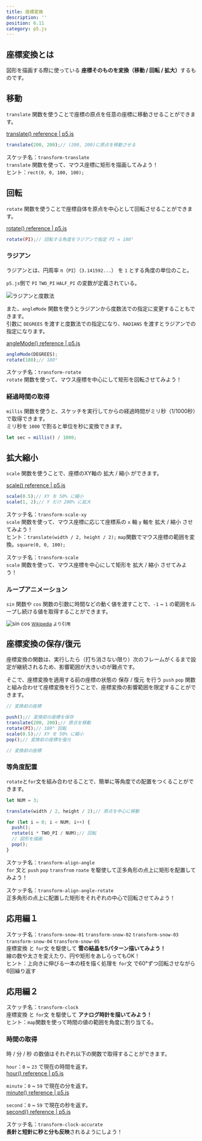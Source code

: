 ```yaml
---
title: 座標変換
description: ''
position: 6.11
category: p5.js
---
```


## 座標変換とは

図形を描画する際に使っている <strong>座標そのものを変換（移動 / 回転 / 拡大）</strong>するものです。

## 移動

`translate` 関数を使うことで座標の原点を任意の座標に移動させることができます。

[translate() reference | p5.js](https://p5js.org/reference/#/p5/translate)

```javascript
translate(200, 200);// (200, 200)に原点を移動させる
```

<alert type="success">

スケッチ名：`transform-translate`  
`translate` 関数を使って、マウス座標に矩形を描画してみよう！  
ヒント：`rect(0, 0, 100, 100);`

</alert>

<live-demo src="/resource/livedemo/p5js/transform/translate/"></live-demo>

## 回転

`rotate` 関数を使うことで座標自体を原点を中心として回転させることができます。

[rotate() reference | p5.js](https://p5js.org/reference/#/p5/rotate)

```javascript
rotate(PI);// 回転する角度をラジアンで指定 PI = 180°
```

### ラジアン

ラジアンとは、円周率 `π`（`PI`）（`3.141592...`） を `1` とする角度の単位のこと。

`p5.js`側で `PI` `TWO_PI` `HALF_PI` の変数が定義されている。

<img src="/resource/image/p5js_transform_angle-radian.png" alt="ラジアンと度数法"/>

また、`angleMode` 関数を使うとラジアンから度数法での指定に変更することもできます。  
引数に `DEGREES` を渡すと度数法での指定になり、`RADIANS` を渡すとラジアンでの指定になります。

[angleMode() reference | p5.js](https://p5js.org/reference/#/p5/angleMode)

```javascript
angleMode(DEGREES);
rotate(180);// 180°
```

<alert type="success">

スケッチ名：`transform-rotate`  
`rotate` 関数を使って、マウス座標を中心にして矩形を回転させてみよう！

</alert>

<live-demo src="/resource/livedemo/p5js/transform/rotate/"></live-demo>

### 経過時間の取得

`millis` 関数を使うと、スケッチを実行してからの経過時間がミリ秒（1/1000秒）で取得できます。  
ミリ秒を `1000` で割ると単位を秒に変換できます。

```javascript
let sec = millis() / 1000;
```

## 拡大縮小

`scale` 関数を使うことで、座標のXY軸の 拡大 / 縮小 ができます。

[scale() reference | p5.js](https://p5js.org/reference/#/p5/scale)

```javascript
scale(0.5);// XY を 50% に縮小
scale(1, 2);// Y だけ 200% に拡大
```

<alert type="success">

スケッチ名：`transform-scale-xy`  
`scale` 関数を使って、マウス座標に応じて座標系の `x` 軸 `y` 軸を 拡大 / 縮小 させてみよう！  
ヒント：`translate(width / 2, height / 2);` `map`関数でマウス座標の範囲を変換。`square(0, 0, 100);`

</alert>

<live-demo src="/resource/livedemo/p5js/transform/scale-xy/"></live-demo>

<alert type="success">

スケッチ名：`transform-scale`  
`scale` 関数を使って、マウス座標を中心にして矩形を 拡大 / 縮小 させてみよう！

</alert>

<live-demo src="/resource/livedemo/p5js/transform/scale/"></live-demo>

### ループアニメーション

`sin` 関数や `cos` 関数の引数に時間などの動く値を渡すことで、`-1` ~ `1` の範囲をループし続ける値を取得することができます。

<img src="/resource/image/p5js_transform_sin-cos.gif" alt="sin cos"/>
<small><a href="https://ja.wikipedia.org/wiki/%E4%B8%89%E8%A7%92%E9%96%A2%E6%95%B0">Wikipedia</a> より引用</small>

## 座標変換の保存/復元

座標変換の関数は、実行したら（打ち消さない限り）次のフレームがくるまで設定が継続されるため、影響範囲が大きいのが難点です。  

そこで、座標変換を適用する前の座標の状態の 保存 / 復元 を行う `push` `pop` 関数と組み合わせて座標変換を行うことで、座標変換の影響範囲を限定することができます。

```javascript
// 変換前の座標

push();// 変換前の座標を保存
translate(200, 200);// 原点を移動
rotate(PI);// 180° 回転
scale(0.5);// XY を 50% に縮小
pop();// 変換前の座標を復元

// 変換前の座標
```

### 等角度配置

`rotate`と`for`文を組み合わせることで、簡単に等角度での配置をつくることができます。

```javascript
let NUM = 3;

translate(width / 2, height / 2);// 原点を中心に移動

for (let i = 0; i < NUM; i++) {
  push();
  rotate(i * TWO_PI / NUM);// 回転
  // 図形を描画
  pop();
}
```

<alert type="success">

スケッチ名：`transform-align-angle`  
`for` 文と `push` `pop` `transfrom` `roate` を駆使して正多角形の点上に矩形を配置してみよう！

</alert>

<live-demo src="/resource/livedemo/p5js/transform/align-angle/"></live-demo>


<alert type="success">

スケッチ名：`transform-align-angle-rotate`  
正多角形の点上に配置した矩形をそれぞれの中心で回転させてみよう！

</alert>

<live-demo src="/resource/livedemo/p5js/transform/align-angle-rotate/"></live-demo>

## 応用編１

<alert type="success">

スケッチ名：`transform-snow-01` `transform-snow-02` `transform-snow-03` `transform-snow-04` `transform-snow-05`  
座標変換 と `for`文 を駆使して <strong>雪の結晶を5パターン描いてみよう！</strong>  
線の数や太さを変えたり、円や矩形をあしらってもOK！  
ヒント：上向きに伸びる一本の枝を描く処理を `for`文 で60°ずつ回転させながら6回繰り返す

</alert>

<live-demo src="/resource/livedemo/p5js/transform/snow-1/"></live-demo>
<live-demo src="/resource/livedemo/p5js/transform/snow-2/"></live-demo>
<live-demo src="/resource/livedemo/p5js/transform/snow-3/"></live-demo>
<live-demo src="/resource/livedemo/p5js/transform/snow-4/"></live-demo>
<live-demo src="/resource/livedemo/p5js/transform/snow-5/"></live-demo>

## 応用編２

<alert type="success">

スケッチ名：`transform-clock`  
座標変換 と `for`文 を駆使して <strong>アナログ時計を描いてみよう！</strong>  
ヒント：`map`関数を使って時間の値の範囲を角度に割り当てる。

</alert>

### 時間の取得

時 / 分 / 秒 の数値はそれぞれ以下の関数で取得することができます。

`hour`：`0` ~ `23` で現在の時間を返す。  
[hour() reference | p5.js](https://p5js.org/reference/#/p5/hour)

`minute`：`0` ~ `59` で現在の分を返す。  
[minute() reference | p5.js](https://p5js.org/reference/#/p5/minute)

`second`：`0` ~ `59` で現在の秒を返す。  
[second() reference | p5.js](https://p5js.org/reference/#/p5/second)

<live-demo src="/resource/livedemo/p5js/transform/clock/"></live-demo>

<alert type="success">

スケッチ名：`transform-clock-accurate`  
<strong>長針と短針に秒と分も反映</strong>されるようにしよう！

</alert>

<live-demo src="/resource/livedemo/p5js/transform/clock-accurate/"></live-demo>
